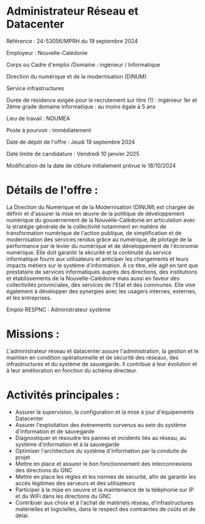 # Administrateur Réseau et Datacenter

Référence : 24-53056/MPRH du 19 septembre 2024

Employeur : Nouvelle-Calédonie

Corps ou Cadre d'emploi /Domaine : ingénieur / Informatique

Direction du numérique et de la modernisation (DINUM)

Service infrastructures

Durée de résidence exigée pour le recrutement sur titre (1) : Ingénieur 1er et 2ème grade domaine informatique : au moins égale à 5 ans

Lieu de travail : NOUMEA

Poste à pourvoir : immédiatement

Date de dépôt de l'offre : Jeudi 19 septembre 2024

Date limite de candidature : Vendredi 10 janvier 2025

Modification de la date de clôture initialement prévue le 18/10/2024

# Détails de l'offre :

La Direction du Numérique et de la Modernisation (DINUM) est chargée de définir et d'assurer la mise en œuvre de la politique de développement numérique du gouvernement de la Nouvelle-Calédonie en articulation avec la stratégie générale de la collectivité notamment en matière de transformation numérique de l'action publique, de simplification et de modernisation des services rendus grâce au numérique, de pilotage de la performance par le levier du numérique et de développement de l'économie numérique. Elle doit garantir la sécurité et la continuité du service informatique fourni aux utilisateurs et anticiper les changements et leurs impacts métiers sur le système d'information. A ce titre, elle agit en tant que prestataire de services informatiques auprès des directions, des institutions et établissements de la Nouvelle-Calédonie mais aussi en faveur des collectivités provinciales, des services de l'Etat et des communes. Elle vise également à développer des synergies avec les usagers internes, externes, et les entreprises.

Emploi RESPNC : Administrateur système

# Missions :

L'administrateur réseau et datacenter assure l'administration, la gestion et le maintien en condition opérationnelle et de sécurité des réseaux, des infrastructures et du système de sauvegarde. Il contribue à leur évolution et à leur amélioration en fonction du schéma directeur.

# Activités principales :

- Assurer la supervision, la configuration et la mise à jour d'équipements Datacenter
- Assurer l'exploitation des évènements survenus au sein du système d'information et de sauvegarde
- Diagnostiquer et résoudre les pannes et incidents liés au réseau, au système d'information et à la sauvegarde
- Optimiser l'architecture du système d'information par la conduite de projet
- Mettre en place et assurer le bon fonctionnement des interconnexions des directions du GNC
- Mettre en place les règles et les normes de sécurité, afin de garantir les accès légitimes des serveurs et des utilisateurs
- Participer à la mise en oeuvre et la maintenance de la téléphonie sur IP et du WiFi dans les directions du GNC
- Contribuer aux choix et à l'achat de matériels réseau, d'infrastructures matérielles et logicielles, dans le respect des contraintes de coûts et de délai.